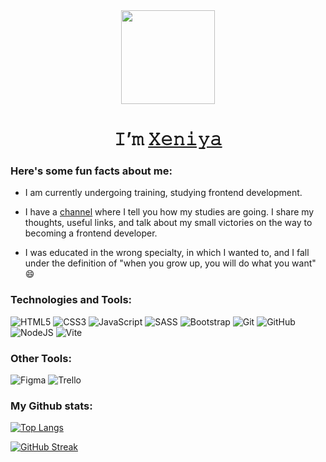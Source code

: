 <div id="header" align="center">
<img src="https://i.giphy.com/media/v1.Y2lkPTc5MGI3NjExZmpzOWI3aHVoZTN6anBwNXVkcXoyZXhjOTcwamgzanp4dnRyNDRxbiZlcD12MV9pbnRlcm5hbF9naWZfYnlfaWQmY3Q9Zw/x1CjxowaWEV1YXV47t/giphy.gif" width="150"/>
</div>
<h1 align="center">𝙸’𝚖 <a href="#" target="_blank">𝚇𝚎𝚗𝚒𝚢𝚊</a></h1>

### Here's some fun facts about me:

- I am currently undergoing training, studying frontend development.

- I have a [channel](https://t.me/xushacoding) where I tell you how my studies are going. I share my thoughts, useful links, and talk about my small victories on the way to becoming a frontend developer.

- I was educated in the wrong specialty, in which I wanted to, and I fall under the definition of "when you grow up, you will do what you want" 😄

### Technologies and Tools:

![HTML5](https://img.shields.io/badge/html5-%23E34F26.svg?style=for-the-badge&logo=html5&logoColor=white)
![CSS3](https://img.shields.io/badge/css3-%231572B6.svg?style=for-the-badge&logo=css3&logoColor=white)
![JavaScript](https://img.shields.io/badge/javascript-%23323330.svg?style=for-the-badge&logo=javascript&logoColor=%23F7DF1E)
![SASS](https://img.shields.io/badge/SASS-hotpink.svg?style=for-the-badge&logo=SASS&logoColor=white)
![Bootstrap](https://img.shields.io/badge/bootstrap-%238511FA.svg?style=for-the-badge&logo=bootstrap&logoColor=white)
![Git](https://img.shields.io/badge/git-%23F05033.svg?style=for-the-badge&logo=git&logoColor=white)
![GitHub](https://img.shields.io/badge/github-%23121011.svg?style=for-the-badge&logo=github&logoColor=white)
![NodeJS](https://img.shields.io/badge/node.js-6DA55F?style=for-the-badge&logo=node.js&logoColor=white)
![Vite](https://img.shields.io/badge/vite-%23646CFF.svg?style=for-the-badge&logo=vite&logoColor=white)

### Other Tools:

![Figma](https://img.shields.io/badge/figma-%23F24E1E.svg?style=for-the-badge&logo=figma&logoColor=white)
![Trello](https://img.shields.io/badge/Trello-%23026AA7.svg?style=for-the-badge&logo=Trello&logoColor=white)

### My Github stats:

[![Top Langs](https://github-readme-stats.vercel.app/api/top-langs/?username=Xeni-ya&layout=compact&card_width=844)](https://github.com/anuraghazra/github-readme-stats)

[![GitHub Streak](https://streak-stats.demolab.com?user=Xeni-ya&theme=noctis-minimus&hide_border=%D0%9B%D0%9E%D0%96%D0%AC&card_width=844)](https://git.io/streak-stats)

<!-- ### My Codewars Stats: -->

<!-- - 👋 Hi, I’m @Xeni-ya
- 👀 I’m interested in ...
- 🌱 I’m currently learning ...
- 💞️ I’m looking to collaborate on ...
- 📫 How to reach me ...
- 😄 Pronouns: ...
- ⚡ Fun fact: ... -->

<!---
Xeni-ya/Xeni-ya is a ✨ special ✨ repository because its `README.md` (this file) appears on your GitHub profile.
You can click the Preview link to take a look at your changes.
--->

